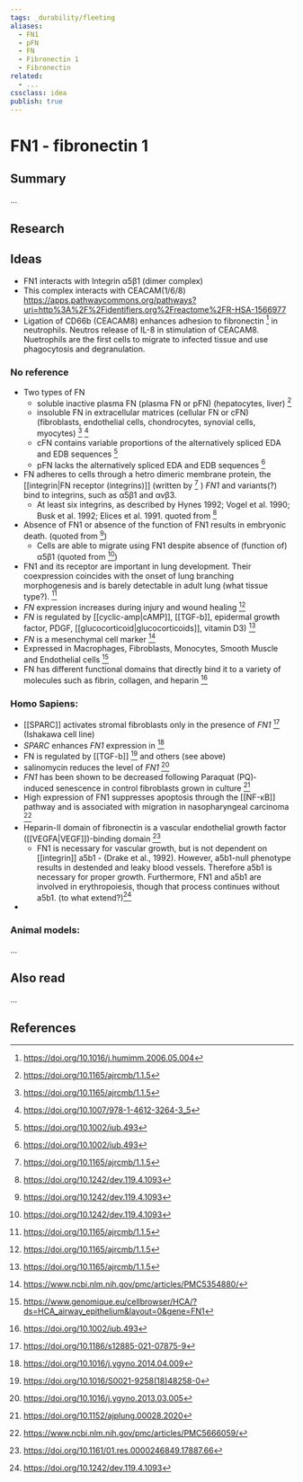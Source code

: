 ```yaml
---
tags: _durability/fleeting
aliases: 
  - FN1
  - pFN
  - FN
  - Fibronectin 1
  - Fibronectin
related:
  - ...
cssclass: idea
publish: true
---
```

# FN1 - fibronectin 1

## Summary
...

## Research
## Ideas
- FN1 interacts with Integrin α5β1 (dimer complex)
- This complex interacts with CEACAM(1/6/8) https://apps.pathwaycommons.org/pathways?uri=http%3A%2F%2Fidentifiers.org%2Freactome%2FR-HSA-1566977
- Ligation of CD66b (CEACAM8) enhances adhesion to fibronectin [^ref12] in neutrophils. Neutros release of IL-8 in stimulation of CEACAM8. Nuetrophils are the first cells to migrate to infected tissue and use phagocytosis and degranulation.

### No reference
- Two types of FN
  - soluble inactive plasma FN (plasma FN or pFN) (hepatocytes, liver) [^ref1]
  - insoluble FN in extracellular matrices (cellular FN or cFN) (fibroblasts, endothelial cells, chondrocytes, synovial cells, myocytes) [^ref1] [^ref5]
  - cFN contains variable proportions of the alternatively spliced EDA and EDB sequences [^ref10]
  - pFN lacks the alternatively spliced EDA and EDB sequences [^ref10]
- FN adheres to cells through a hetro dimeric membrane protein, the [[integrin|FN receptor (integrins)]] (written by [^ref1] ) _FN1_ and variants(?) bind to integrins, such as α5β1 and αvβ3.
  - At least six integrins, as described by Hynes 1992; Vogel et al. 1990; Busk et al. 1992; Elices et al. 1991. quoted from [^ref15]
- Absence of FN1 or absence of the function of FN1 results in embryonic death. (quoted from [^ref15])
  - Cells are able to migrate using FN1 despite absence of (function of) α5β1 (quoted from [^ref15])
- FN1 and its receptor are important in lung development. Their coexpression coincides with the onset of lung branching morphogenesis and is barely detectable in adult lung (what tissue type?). [^ref1]
- _FN_ expression increases during injury and wound healing [^ref1]
- _FN_ is regulated by [[cyclic-amp|cAMP]], [[TGF-b]], epidermal growth factor, PDGF, [[glucocorticoid|glucocorticoids]], vitamin D3) [^ref1]
- _FN_ is a mesenchymal cell marker [^ref4]
- Expressed in Macrophages, Fibroblasts, Monocytes, Smooth Muscle and Endothelial cells [^ref6_hca_epithelium]
- FN has different functional domains that directly bind it to a variety of molecules such as fibrin, collagen, and heparin [^ref10]

### Homo Sapiens:
- [[SPARC]] activates stromal fibroblasts only in the presence of _FN1_  [^ref2] (Ishakawa cell line)
- _SPARC_ enhances _FN1_ expression in [^ref7]
- FN is regulated by [[TGF-b]] [^ref3] and others (see above)
- salinomycin reduces the level of _FN1_ [^ref8]
- _FN1_ has been shown to be decreased following Paraquat (PQ)‐induced senescence in control fibroblasts grown in culture [^ref9]
- High expression of FN1 suppresses apoptosis through the [[NF-κB]] pathway and is associated with migration in nasopharyngeal carcinoma [^ref13]
- Heparin-II domain of fibronectin is a vascular endothelial growth factor ([[VEGFA|VEGF]])-binding domain [^ref14]
  - FN1 is necessary for vascular growth, but is not dependent on [[integrin]] a5b1 - (Drake et al., 1992). However, a5b1-null phenotype results in destended and leaky blood vessels. Therefore a5b1 is necessary for proper growth. Furthermore, FN1 and a5b1 are involved in erythropoiesis, though that process continues without a5b1. (to what extend?)[^ref15]
- 

### Animal models:
...

## Also read
...

## References
[^ref1]: https://doi.org/10.1165/ajrcmb/1.1.5
[^ref2]: https://doi.org/10.1186/s12885-021-07875-9
[^ref3]: https://doi.org/10.1016/S0021-9258(18)48258-0
[^ref4]: https://www.ncbi.nlm.nih.gov/pmc/articles/PMC5354880/
[^ref5]: https://doi.org/10.1007/978-1-4612-3264-3_5
[^ref6_hca_epithelium]: https://www.genomique.eu/cellbrowser/HCA/?ds=HCA_airway_epithelium&layout=0&gene=FN1
[^ref7]: https://doi.org/10.1016/j.ygyno.2014.04.009
[^ref8]: https://doi.org/10.1016/j.ygyno.2013.03.005
[^ref9]: https://doi.org/10.1152/ajplung.00028.2020
[^ref10]: https://doi.org/10.1002/iub.493
[^ref11]: https://www.ncbi.nlm.nih.gov/pmc/articles/PMC5666059/
[^ref12]: https://doi.org/10.1016/j.humimm.2006.05.004
[^ref13]: https://www.ncbi.nlm.nih.gov/pmc/articles/PMC5666059/
[^ref14]: https://doi.org/10.1161/01.res.0000246849.17887.66
[^ref15]: https://doi.org/10.1242/dev.119.4.1093
[^ref16]: 
